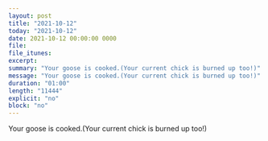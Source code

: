 ```yaml
---
layout: post
title: "2021-10-12"
today: "2021-10-12"
date: 2021-10-12 00:00:00 0000
file:
file_itunes:
excerpt:
summary: "Your goose is cooked.(Your current chick is burned up too!)"
message: "Your goose is cooked.(Your current chick is burned up too!)"
duration: "01:00"
length: "11444"
explicit: "no"
block: "no"
---
```

Your goose is cooked.(Your current chick is burned up too!)

